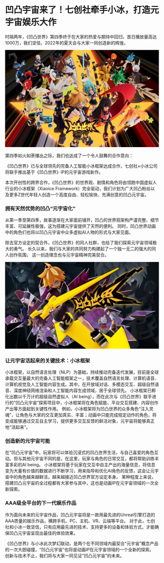 # 凹凸宇宙来了！七创社牵手小冰，打造元宇宙娱乐大作



时隔两年，《凹凸世界》第四季终于在大家的热爱与期待中回归，首日播放量高达1000万，我们坚信，2022年的夏天会与大家一同创造新的辉煌。

![图片](zn.jpg)



第四季如火如荼播出之际，我们也达成了一个令人鼓舞的合作意向：

《凹凸世界》已与全球领先的完备人工智能小冰框架达成合作，七创社×小冰公司将联手推出基于《凹凸世界》IP的元宇宙游戏新作。

本次开创性的跨界合作，《凹凸世界》的世界观、剧情和角色将由领跑中国虚拟人行业的小冰框架（Xiaoice Framework）完全驱动，我们计划为广大凹凸粉丝以及更多Z世代年轻人创造一个高度自由、轻松愉快、充满创意的凹凸元宇宙。



### 拥有天然优势的凹凸“元宇宙化”

从第一季至第四季，故事逐渐在大家面前铺开，凹凸的世界观架构严谨完整、细节丰富、可延展性极强，这为搭建元宇宙提供了天然的便利。
同时，凹凸世界动画中的角色们也将以凹凸元宇宙中众多虚拟AI人物的形式与大家见面。

除去官方设定的契合外，《凹凸世界》的同人社群，也给了我们探索元宇宙领域极大的勇气。
长久以来，我们与大家的共同努力构建起了一个独一无二的强大的同人创作氛围， 这一创造理念也与元宇宙精神完美契合。

![图片](zb.jpg)




### 让元宇宙活起来的关键技术：小冰框架

小冰框架，以自然语言处理（NLP）为基础，持续推动完备迭代发展，目前是全球承载交互量最大的完备人工智能框架之一，技术覆盖自然语言处理、计算机语音、计算机视觉及人工智能内容生成。其中，在开放域对话、多模态交互、超级自然语音、深度神经网络渲染和人工智能内容生成领域，居于全球领先。
小冰框架已孵化出数以千万计的超级自然虚拟人（AI being），而在此次与《凹凸世界》联手进行的“凹凸元宇宙”探索项目中，小冰框架将在角色赋能、平台交互搭建、内容创作产出等方面起到关键性作用。
例如，小冰框架将为凹凸世界的众多角色“注入灵魂”，让角色与大家的交互更加真实、丰富；动画中只能完成规定动作的角色，将变成能够通过交互自主学习，提供更多交互反馈的鲜活对象，元宇宙将能够真正地“活起来”。




### 创造新的元宇宙可能

在“凹凸元宇宙”中，玩家将可以体验沉浸式的凹凸世界生活，与自己喜爱的角色互动。但与其他元宇宙不同的是，在这里，玩家与角色的日常交互，都将帮助训练丰富多彩的AI being。
小冰框架将基于玩家在交互中自主产出的海量信息，将信息变为大量有价值的数据进行不断学习，用来指导和优化AI角色的反馈，这会让元宇宙中的角色越来越鲜活，越来越接近凹凸世界官方设定本身。
某种程度上来说，搭建凹凸元宇宙的全过程都有大家参与其中，这也是动画IP在元宇宙领域的一次全新探索。



### AAA级全平台的下一代娱乐作品

作为面向未来的元宇宙作品，凹凸元宇宙将是一款用最先进的Unreal引擎打造的AAA质量的娱乐作品，横跨手机、PC、主机、VR、云端等平台。
对于此，七创社和小冰一致坚信，只有应用最先进的技术、支持更多的设备和体验方式，才能确保凹凸元宇宙呈现出最佳的体验效果。


《凹凸世界》与小冰此次梦幻联动，是两个在不同领域内最契合“元宇宙”概念产品的一次大胆碰撞，“凹凸元宇宙”也将是动画IP在元宇宙领域的一个全新的探索。
创新与技术不止，我们将与大家一同见证“凹凸元宇宙”的未来。
